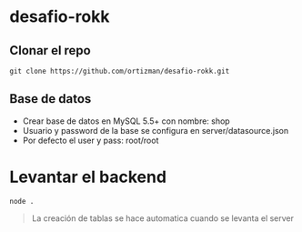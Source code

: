 # desafio-rokk

## Clonar el repo

```
git clone https://github.com/ortizman/desafio-rokk.git
```

## Base de datos
* Crear base de datos en MySQL 5.5+ con nombre: shop
* Usuario y password de la base se configura en server/datasource.json
* Por defecto el user y pass: root/root

# Levantar el backend
```
node .
 ```
 > La creación de tablas se hace automatica cuando se levanta el server
